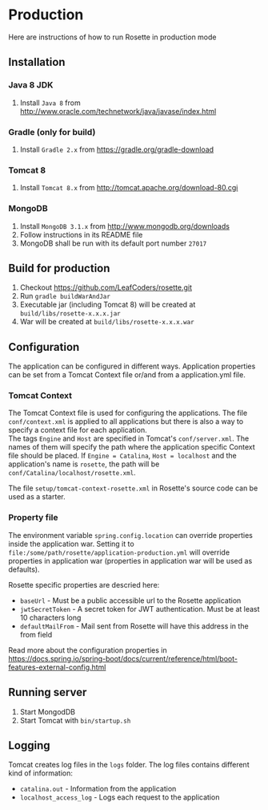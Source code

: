 # Production

Here are instructions of how to run Rosette in production mode

## Installation

### Java 8 JDK

1. Install `Java 8` from http://www.oracle.com/technetwork/java/javase/index.html


### Gradle (only for build)

1. Install `Gradle 2.x` from https://gradle.org/gradle-download


### Tomcat 8

1. Install `Tomcat 8.x` from http://tomcat.apache.org/download-80.cgi


### MongoDB

1. Install `MongoDB 3.1.x` from http://www.mongodb.org/downloads
2. Follow instructions in its README file
3. MongoDB shall be run with its default port number `27017`


## Build for production

1. Checkout https://github.com/LeafCoders/rosette.git
2. Run `gradle buildWarAndJar`
3. Executable jar (including Tomcat 8) will be created at `build/libs/rosette-x.x.x.jar`
4. War will be created at `build/libs/rosette-x.x.x.war`


## Configuration

The application can be configured in different ways. Application properties can be set from a
Tomcat Context file or/and from a application.yml file. 

### Tomcat Context

The Tomcat Context file is used for configuring the applications. The file `conf/context.xml`
is applied to all applications but there is also a way to specify a context file for each
application.  
The tags `Engine` and `Host` are specified in Tomcat's `conf/server.xml`. The names of them will specify
the path where the application specific Context file should be placed. If `Engine = Catalina`, `Host = localhost`
and the application's name is `rosette`, the path will be `conf/Catalina/localhost/rosette.xml`.  
  
The file `setup/tomcat-context-rosette.xml` in Rosette's source code can be used as a starter.  

### Property file

The environment variable `spring.config.location` can override properties inside the application war.
Setting it to `file:/some/path/rosette/application-production.yml` will override properties in
application war (properties in application war will be used as defaults).

Rosette specific properties are descried here:

- `baseUrl` - Must be a public accessible url to the Rosette application
- `jwtSecretToken` - A secret token for JWT authentication. Must be at least 10 characters long
- `defaultMailFrom` - Mail sent from Rosette will have this address in the from field 

Read more about the configuration properties in https://docs.spring.io/spring-boot/docs/current/reference/html/boot-features-external-config.html


## Running server

1. Start MongodDB
2. Start Tomcat with `bin/startup.sh`

## Logging

Tomcat creates log files in the `logs` folder. The log files contains different kind of information:

- `catalina.out` - Information from the application
- `localhost_access_log` - Logs each request to the application

